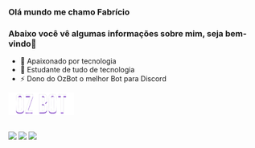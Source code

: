 ### Olá mundo me chamo Fabrício
### Abaixo você vê algumas informações sobre mim, seja bem-vindo👋


- 🔭 Apaixonado por tecnologia
- 🌱 Estudante de tudo de tecnologia
- ⚡ Dono do OzBot o melhor Bot para Discord 

 <div> 
  <a href="http://ozbot.cf/" target="_blank"><img src="https://github.com/ozBricio/OzBricio/blob/main/oz%20bot.png" target="_blank"></a>
 

  
##

<div> 
  <a href="https://instagram.com/#" target="_blank"><img src="https://img.shields.io/badge/-Instagram-%23E4405F?style=for-the-badge&logo=instagram&logoColor=white" target="_blank"></a>
 	<a href="https://www.twitch.tv/#" target="_blank"><img src="https://img.shields.io/badge/Twitch-9146FF?style=for-the-badge&logo=twitch&logoColor=white" target="_blank"></a>
 <a href="https://discord.gg/#" target="_blank"><img src="https://img.shields.io/badge/Discord-7289DA?style=for-the-badge&logo=discord&logoColor=white" target="_blank"></a> 

</div>
